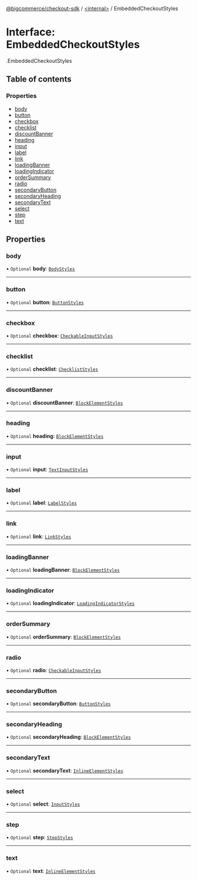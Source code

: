 [@bigcommerce/checkout-sdk](../README.md) / [<internal\>](../modules/internal_.md) / EmbeddedCheckoutStyles

# Interface: EmbeddedCheckoutStyles

[<internal>](../modules/internal_.md).EmbeddedCheckoutStyles

## Table of contents

### Properties

- [body](internal_.EmbeddedCheckoutStyles.md#body)
- [button](internal_.EmbeddedCheckoutStyles.md#button)
- [checkbox](internal_.EmbeddedCheckoutStyles.md#checkbox)
- [checklist](internal_.EmbeddedCheckoutStyles.md#checklist)
- [discountBanner](internal_.EmbeddedCheckoutStyles.md#discountbanner)
- [heading](internal_.EmbeddedCheckoutStyles.md#heading)
- [input](internal_.EmbeddedCheckoutStyles.md#input)
- [label](internal_.EmbeddedCheckoutStyles.md#label)
- [link](internal_.EmbeddedCheckoutStyles.md#link)
- [loadingBanner](internal_.EmbeddedCheckoutStyles.md#loadingbanner)
- [loadingIndicator](internal_.EmbeddedCheckoutStyles.md#loadingindicator)
- [orderSummary](internal_.EmbeddedCheckoutStyles.md#ordersummary)
- [radio](internal_.EmbeddedCheckoutStyles.md#radio)
- [secondaryButton](internal_.EmbeddedCheckoutStyles.md#secondarybutton)
- [secondaryHeading](internal_.EmbeddedCheckoutStyles.md#secondaryheading)
- [secondaryText](internal_.EmbeddedCheckoutStyles.md#secondarytext)
- [select](internal_.EmbeddedCheckoutStyles.md#select)
- [step](internal_.EmbeddedCheckoutStyles.md#step)
- [text](internal_.EmbeddedCheckoutStyles.md#text)

## Properties

### body

• `Optional` **body**: [`BodyStyles`](internal_.BodyStyles.md)

___

### button

• `Optional` **button**: [`ButtonStyles`](internal_.ButtonStyles.md)

___

### checkbox

• `Optional` **checkbox**: [`CheckableInputStyles`](internal_.CheckableInputStyles.md)

___

### checklist

• `Optional` **checklist**: [`ChecklistStyles`](internal_.ChecklistStyles.md)

___

### discountBanner

• `Optional` **discountBanner**: [`BlockElementStyles`](internal_.BlockElementStyles.md)

___

### heading

• `Optional` **heading**: [`BlockElementStyles`](internal_.BlockElementStyles.md)

___

### input

• `Optional` **input**: [`TextInputStyles`](internal_.TextInputStyles.md)

___

### label

• `Optional` **label**: [`LabelStyles`](internal_.LabelStyles.md)

___

### link

• `Optional` **link**: [`LinkStyles`](internal_.LinkStyles.md)

___

### loadingBanner

• `Optional` **loadingBanner**: [`BlockElementStyles`](internal_.BlockElementStyles.md)

___

### loadingIndicator

• `Optional` **loadingIndicator**: [`LoadingIndicatorStyles`](internal_.LoadingIndicatorStyles.md)

___

### orderSummary

• `Optional` **orderSummary**: [`BlockElementStyles`](internal_.BlockElementStyles.md)

___

### radio

• `Optional` **radio**: [`CheckableInputStyles`](internal_.CheckableInputStyles.md)

___

### secondaryButton

• `Optional` **secondaryButton**: [`ButtonStyles`](internal_.ButtonStyles.md)

___

### secondaryHeading

• `Optional` **secondaryHeading**: [`BlockElementStyles`](internal_.BlockElementStyles.md)

___

### secondaryText

• `Optional` **secondaryText**: [`InlineElementStyles`](internal_.InlineElementStyles.md)

___

### select

• `Optional` **select**: [`InputStyles`](internal_.InputStyles.md)

___

### step

• `Optional` **step**: [`StepStyles`](internal_.StepStyles.md)

___

### text

• `Optional` **text**: [`InlineElementStyles`](internal_.InlineElementStyles.md)
